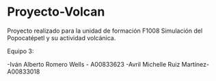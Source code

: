 # Proyecto-Volcan
Proyecto realizado para la unidad de formación F1008
Simulación del Popocatépetl y su actividad volcánica.

Equipo 3:

-Iván Alberto Romero Wells - A00833623
-Avril Michelle Ruiz Martínez-A00833018


